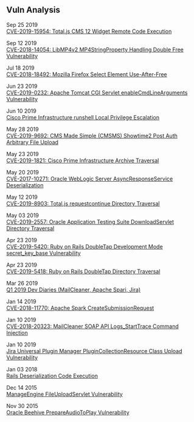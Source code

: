 ## Vuln Analysis

Sep 25 2019  
[CVE-2019-15954: Total.js CMS 12 Widget Remote Code Execution](https://gist.github.com/atxsinn3r/5f9937828e4395006f1e257ecb90b898)

Sep 12 2019  
[CVE-2018-14054: LibMP4v2 MP4StringProperty Handling Double Free Vulnerability](https://gist.github.com/atxsinn3r/6d1563e0fbdb9f8f6f06ff553445c58d)

Jul 18 2019  
[CVE-2018-18492: Mozilla Firefox Select Element Use-After-Free](https://gist.github.com/atxsinn3r/d5807dbaf91e9a1d66b10f42e55417f4)

Jun 23 2019  
[CVE-2019-0232: Apache Tomcat CGI Servlet enableCmdLineArguments Vulnerability](https://gist.github.com/atxsinn3r/fcdd8e9411b22fe9a2bbb8eeefb357d2)

Jun 10 2019  
[Cisco Prime Infrastructure runshell Local Privilege Escalation](https://gist.github.com/atxsinn3r/d45ee4c6de585ade3bd73642486106bf)

May 28 2019  
[CVE-2019-9692: CMS Made Simple (CMSMS) Showtime2 Post Auth Arbitrary File Upload](https://gist.github.com/atxsinn3r/d8d200e5e1f7573aee61402345c7fa2c)

May 23 2019  
[CVE-2019-1821: Cisco Prime Infrastructure Archive Traversal](https://gist.github.com/atxsinn3r/ef8272688e3655ef8617a70df2643e44)

May 20 2019  
[CVE-2017-10271: Oracle WebLogic Server AsyncResponseService Deserialization](https://gist.github.com/atxsinn3r/2172f2bc6ea964066d19a122bbf8f23c)

May 12 2019  
[CVE-2019-8903: Total.js requestcontinue Directory Traversal](https://gist.github.com/atxsinn3r/7173d5cf0b1bd97bfaea0e2a7df4c66a)

May 03 2019  
[CVE-2019-2557: Oracle Application Testing Suite DownloadServlet Directory Traversal](https://gist.github.com/atxsinn3r/96b729be4d0592059099e0e096ffe77e)

Apr 23 2019  
[CVE-2019-5420: Ruby on Rails DoubleTap Development Mode secret_key_base Vulnerability](https://gist.github.com/atxsinn3r/0c8647901452de4256a0b1ca30378296)

Apr 23 2019  
[CVE-2019-5418: Ruby on Rails DoubleTap Directory Traversal](https://gist.github.com/atxsinn3r/dc4f24c869e0095ed423fc1063bac997)

Mar 26 2019  
[Q1 2019 Dev Diaries (MailCleaner, Apache Spari, Jira)](https://www.rapid7.com/research/report/metasploit-development-diaries-q1-2019/)

Jan 14 2019  
[CVE-2018-11770: Apache Spark CreateSubmissionRequest](https://gist.github.com/atxsinn3r/fce494721297e53fb289e9e09b6b5452)

Jan 10 2019  
[CVE-2018-20323: MailCleaner SOAP API Logs_StartTrace Command Injection](https://gist.github.com/atxsinn3r/0b53cbf12b582b06cda1dc5aa75f6c4e)

Jan 10 2019  
[Jira Universal Plugin Manager PluginCollectionResource Class Upload Vulnerability](https://gist.github.com/atxsinn3r/a74abb69ecb5a4afa8a8a54cdd6e6123)

Jan 03 2018  
[Rails Deserialization Code Execution](https://github.com/atxsinn3r/atxsinn3r.github.io/blob/master/writeups/ruby_on_rails_deserialization.pdf)

Dec 14 2015  
[ManageEngine FileUploadServlet Vulnerability](https://github.com/atxsinn3r/atxsinn3r.github.io/blob/master/writeups/manageengine_fileuploadservlet_vuln.pdf)

Nov 30 2015  
[Oracle Beehive PrepareAudioToPlay Vulnerability](https://github.com/atxsinn3r/atxsinn3r.github.io/blob/master/writeups/oracle_beehive_prepareaudiotoplay.pdf)
